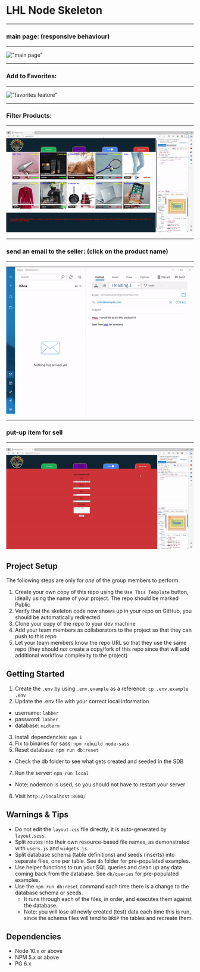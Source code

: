 LHL Node Skeleton
=========
***
### main page: (responsive behaviour)
***
!["main page"](https://github.com/ahmaddaadaa/midterm_project/blob/master/public/img/responsive.gif?raw=true)
***
### Add to Favorites: 
***
!["favorites feature"](https://github.com/ahmaddaadaa/midterm_project/blob/master/public/img/fav.gif?raw=true)
***
### Filter Products: 
***
!["filter favorite"](https://github.com/ahmaddaadaa/midterm_project/blob/master/public/img/filter.gif?raw=true)
***
### send an email to the seller: (click on the product name) 
***
!["send email"](https://github.com/ahmaddaadaa/midterm_project/blob/master/public/img/mail.gif?raw=true)
***
### put-up item for sell
***
!["put up item"](https://github.com/ahmaddaadaa/midterm_project/blob/master/public/img/putup.gif?raw=true)


## Project Setup

The following steps are only for _one_ of the group members to perform.

1. Create your own copy of this repo using the `Use This Template` button, ideally using the name of your project. The repo should be marked Public
2. Verify that the skeleton code now shows up in your repo on GitHub, you should be automatically redirected
3. Clone your copy of the repo to your dev machine
4. Add your team members as collaborators to the project so that they can push to this repo
5. Let your team members know the repo URL so that they use the same repo (they should _not_ create a copy/fork of this repo since that will add additional workflow complexity to the project)


## Getting Started

1. Create the `.env` by using `.env.example` as a reference: `cp .env.example .env`
2. Update the .env file with your correct local information 
  - username: `labber` 
  - password: `labber` 
  - database: `midterm`
3. Install dependencies: `npm i`
4. Fix to binaries for sass: `npm rebuild node-sass`
5. Reset database: `npm run db:reset`
  - Check the db folder to see what gets created and seeded in the SDB
7. Run the server: `npm run local`
  - Note: nodemon is used, so you should not have to restart your server
8. Visit `http://localhost:8080/`

## Warnings & Tips

- Do not edit the `layout.css` file directly, it is auto-generated by `layout.scss`.
- Split routes into their own resource-based file names, as demonstrated with `users.js` and `widgets.js`.
- Split database schema (table definitions) and seeds (inserts) into separate files, one per table. See `db` folder for pre-populated examples. 
- Use helper functions to run your SQL queries and clean up any data coming back from the database. See `db/queries` for pre-populated examples.
- Use the `npm run db:reset` command each time there is a change to the database schema or seeds. 
  - It runs through each of the files, in order, and executes them against the database. 
  - Note: you will lose all newly created (test) data each time this is run, since the schema files will tend to `DROP` the tables and recreate them.

## Dependencies

- Node 10.x or above
- NPM 5.x or above
- PG 6.x
